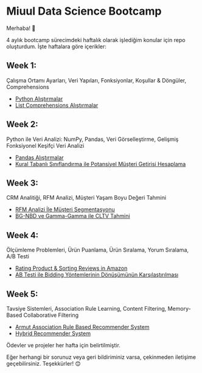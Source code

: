 # Miuul Data Science Bootcamp

Merhaba! 🚀

4 aylık bootcamp sürecimdeki haftalık olarak işlediğim konular için repo oluşturdum. İşte haftalara göre içerikler:

## Week 1: 
Çalışma Ortamı Ayarları, Veri Yapıları, Fonksiyonlar, Koşullar & Döngüler, Comprehensions

- [Python Alıştırmalar](./Week1/case_study_week1.py)
- [List Comprehensions Alıştırmalar](./Week1/list_comprehension_app.py)

## Week 2: 
Python ile Veri Analizi: NumPy, Pandas, Veri Görselleştirme, Gelişmiş Fonksiyonel Keşifçi Veri Analizi

- [Pandas Alıştırmalar](./Week2/case_study_week2.py)
- [Kural Tabanlı Sınıflandırma ile Potansiyel Müşteri Getirisi Hesaplama](https://github.com/melisacevik/Miuul-Data-Science-Bootcamp/blob/master/Case_Study/Week2/case_study2_week_2.py)

## Week 3: 
CRM Analitiği, RFM Analizi, Müşteri Yaşam Boyu Değeri Tahmini

- [RFM Analizi İle Müşteri Segmentasyonu](https://github.com/melisacevik/Miuul-Data-Science-Bootcamp/blob/master/Case_Study/Week3/segmentation.py)
- [BG-NBD ve Gamma-Gamma ile CLTV Tahmini](https://github.com/melisacevik/FLO-Customer-Segmentation-Modelling)

## Week 4: 
Ölçümleme Problemleri, Ürün Puanlama, Ürün Sıralama, Yorum Sıralama, A/B Testi

- [Rating Product & Sorting Reviews in Amazon](https://github.com/melisacevik/Miuul-Data-Science-Bootcamp/blob/master/Case_Study/Week4/Rating%20Product%20%26%20Sorting%20Reviews%20in%20Amazon_week4.py)
- [AB Testi ile Bidding Yöntemlerinin Dönüşümünün Karşılaştırılması](https://github.com/melisacevik/Miuul-Data-Science-Bootcamp/blob/master/Case_Study/Week4/AB_TESTING.py)

## Week 5:
Tavsiye Sistemleri, Association Rule Learning, Content Filtering, Memory-Based Collaborative Filtering

- [Armut Association Rule Based Recommender System](https://github.com/melisacevik/Miuul-Data-Science-Bootcamp/blob/master/Case_Study/Week5/ARMUT_ARL_PROJE.py)
- [Hybrid Recommender System](https://github.com/melisacevik/Recommendation-Systems)

Ödevler ve projeler her hafta için belirtilmiştir. 

Eğer herhangi bir sorunuz veya geri bildiriminiz varsa, çekinmeden iletişime geçebilirsiniz. Teşekkürler! 😊

